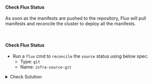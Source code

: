 #### Check Flux Status
As soon as the manifests are pushed to the repository, Flux will pull manifests and reconcile the cluster to deploy all the manifests.

<br>

#### Check Flux Status
- Run a `flux` cmd to `reconcile` the `source` status using below spec:
    - Type: `git`
    - Name: `infra-source-git`

<details><summary>Check Solution</summary>

```
flux reconcile source git flux-system

flux reconcile git infra-source-git
```{{exec}}

</details>

#### Check `secret` within `database` namespace
1. Flux will pull `sealed-secret`
2. The `sealed-secret-controller` will decrypt the secret before applying it.

```
kubectl -n database get secret secret-mysql -o json | jq .data.password -r | base64 -d
```{{exec}}

<br>

#### Access the Application
Block Buster App - `version 7.x.0` `should be` accessible:

# [Play Block Buster App - 7.8.0]({{TRAFFIC_HOST1_30008}})